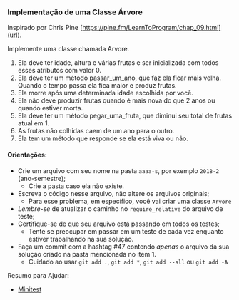 ### Implementação de uma Classe Árvore

Inspirado por Chris Pine [https://pine.fm/LearnToProgram/chap_09.html](url).

Implemente uma classe chamada Arvore.

1.	Ela deve ter idade, altura e várias frutas e ser inicializada com todos esses atributos com valor 0.
2.	Ela deve ter um método passar_um_ano, que faz ela ficar mais velha. Quando o tempo passa ela fica maior e produz frutas.
3.	Ela morre após uma determinada idade escolhida por você.
4.	Ela não deve produzir frutas quando é mais nova do que 2 anos ou quando estiver morta.
5.	Ela deve ter um método pegar_uma_fruta, que diminui seu total de frutas atual em 1.
6.	As frutas não colhidas caem de um ano para o outro.
7.	Ela tem um método que responde se ela está viva ou não.

#### Orientações:

- Crie um arquivo com seu nome na pasta `aaaa-s`, por exemplo `2018-2` (ano-semestre);
  - Crie a pasta caso ela não existe.
- Escreva o código nesse arquivo, não altere os arquivos originais;
  - Para esse problema, em específico, você vai criar uma classe `Arvore`
- *Lembre-se* de atualizar o caminho no `require_relative` do arquivo de teste;
- Certifique-se de que seu arquivo está passando em todos os testes;
  - Tente se preocupar em passar em um teste de cada vez enquanto estiver trabalhando na sua solução.
- Faça um commit com a hashtag #47 contendo *apenas* o arquivo da sua solução criado na pasta mencionada no item 1.
  - Cuidado ao usar `git add .`, `git add *`, `git add --all` ou `git add -A`

Resumo para Ajudar:

- [Minitest](https://gist.github.com/elissonmichael/6d2396a8c3a86697bb947724919d973a)
